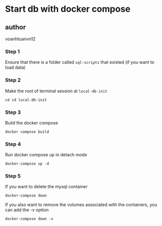 # Start db with docker compose
## author
voanhtuanvn12
### Step 1
Ensure that there is a folder called `sql-scripts` that existed (if you want to load data)
### Step 2
Make the root of terminal session at `local-db-init`

```
cd cd local-db-init 
```

### Step 3
Build the docker compose

```
docker compose build
```
### Step 4

Run docker compose up in detach mode
```
docker-compose up -d
```

### Step 5 
If you want to delete the mysql container
```
docker-compose down
```

If you also want to remove the volumes associated with the containers, you can add the -v option

```
docker-compose down -v
```


